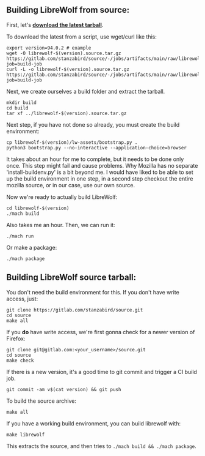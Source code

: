 ## Building LibreWolf from source:

First, let's **[download the latest tarball](https://gitlab.com/stanzabird/source/-/jobs/artifacts/main/raw/librewolf-94.0.2.source.tar.gz?job=build-job)**.

To download the latest from a script, use wget/curl like this:
```
export version=94.0.2 # example
wget -O librewolf-$(version).source.tar.gz https://gitlab.com/stanzabird/source/-/jobs/artifacts/main/raw/librewolf-$(version).source.tar.gz?job=build-job
curl -L -o librewolf-$(version).source.tar.gz https://gitlab.com/stanzabird/source/-/jobs/artifacts/main/raw/librewolf-$(version).source.tar.gz?job=build-job
```

Next, we create ourselves a build folder and extract the tarball.
```
mkdir build
cd build
tar xf ../librewolf-$(version).source.tar.gz
```
Next step, if you have not done so already, you must create the build environment:
```
cp librewolf-$(version)/lw-assets/bootstrap.py .
python3 bootstrap.py --no-interactive --application-choice=browser
```
It takes about an hour for me to complete, but it needs to be done only once. This step might fail and cause problems. Why Mozilla has no separate 'install-buildenv.py' is a bit beyond me. I would have liked to be able to set up the build environment in one step, in a second step checkout the entire mozilla source, or in our case, use our own source.

Now we're ready to actually build LibreWolf:
```
cd librewolf-$(version)
./mach build
```
Also takes me an hour. Then, we can run it:
```
./mach run
```
Or make a package:
```
./mach package
```

## Building LibreWolf source tarball:

You don't need the build environment for this. If you don't have write access, just:
```
git clone https://gitlab.com/stanzabird/source.git
cd source
make all
```
If you **do** have write access, we're first gonna check for a newer version of Firefox:
```
git clone git@gitlab.com:<your_username>/source.git
cd source
make check
```
If there is a new version, it's a good time to git commit and trigger a CI build job.
```
git commit -am v$(cat version) && git push
```
To build the source archive:
```
make all
```
If you have a working build environment, you can build librewolf with:
```
make librewolf
```
This extracts the source, and then tries to `./mach build && ./mach package`.
